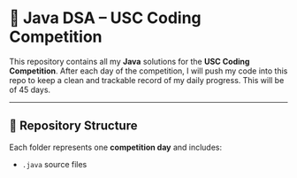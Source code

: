# 🧠 Java DSA – USC Coding Competition

This repository contains all my **Java** solutions for the **USC Coding Competition**. After each day of the competition, I will push my code into this repo to keep a clean and trackable record of my daily progress.
This will be of 45 days.

---

## 📁 Repository Structure

Each folder represents one **competition day** and includes:

- `.java` source files

